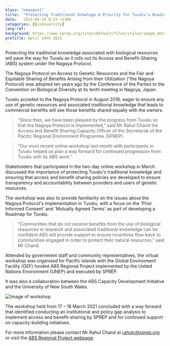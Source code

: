 ```yaml
---
klass: "newspost"
title:  "Protecting Traditional Knowlege A Priority For Tuvalu's Biodiversity."
date:   2021-04-19 9:27 +1300
categories: [Biodiversity]
lang-ref: 
background: https://www.sprep.org/sites/default/files/styles/image_detai_670_400_/public/images/news/PACC%20-%20Tuvalu.JPG?itok=kbPOmo47
preTitle: April 19th 2021
---
```

Protecting the traditional knowledge associated with biological resources will pave the way for Tuvalu as it rolls out its Access and Benefit-Sharing (ABS) system under the Nagoya Protocol.

The Nagoya Protocol on Access to Genetic Resources and the Fair and Equitable Sharing of Benefits Arising from their Utilization (“the Nagoya Protocol) was adopted ten years ago by the Conference of the Parties to the Convention on Biological Diversity at its tenth meeting in Nagoya, Japan.

Tuvalu acceded to the Nagoya Protocol in August 2018, eager to ensure any use of genetic resources and associated traditional knowledge that leads to commercial benefits will see those benefits shared equally with the owners.  

>“Since then, we have been pleased by the progress from Tuvalu so that the Nagoya Protocol is implemented,” said Mr Rahul Chand the Access and Benefit Sharing Capacity Officer of the Secretariat of the Pacific Regional Environment Programme (SPREP).

>“Our most recent online workshop last month with participants in Tuvalu helped us plan a way forward for continued progression from Tuvalu with its ABS work.”

Stakeholders that participated in the two-day online workshop in March discussed the importance of protecting Tuvalu's traditional knowledge and ensuring that access and benefit-sharing policies are developed to ensure transparency and accountability between providers and users of genetic resources. 

The workshop was also to provide familiarity on the issues about the Nagoya Protocol's implementation in Tuvalu, with a focus on the 'Prior Informed Consent' and 'Mutually Agreed Terms' as part of developing a Roadmap for Tuvalu. 

>“Communities that do not receive benefits from the use of biological resources in research and associated traditional knowledge can be confident ABS will provide support to ensure incentives flow back to communities engaged in order to protect their natural resources,” said Mr Chand.

Attended by government staff and community representatives, the virtual workshop was organised for Pacific islands with the Global Environment Facility (GEF) funded ABS Regional Project implemented by the United Nations Environment (UNEP) and executed by SPREP. 

It was also a collaboration between the ABS Capacity Development Initiative and the University of New South Wales. 

![Image of workshop](https://www.sprep.org/sites/default/files/users/angelicas/Tuvalu%20ABS%20Screenshot.png)

The workshop held from 17 – 18 March 2021 concluded with a way forward that identified conducting an institutional and policy gap analysis to implement access and benefit-sharing by SPREP and for continued support on capacity-building initiatives. 

For more information please contact Mr Rahul Chand at [rahulc@sprep.org](rahulc@sprep.org) or visit the [ABS Regional Project webpage](https://www.sprep.org/abs). 
